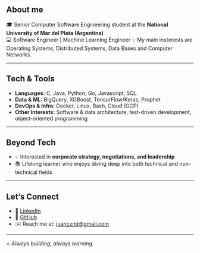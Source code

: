 ## About me
🎓 Senior Computer Software Engineering student at the **National University of Mar del Plata (Argentina)**  
💻 Software Engineer | Machine Learning Engineer
💡 My main insterests are Operating Systems, Distributed Systems, Data Bases and Computer Networks.

---

## Tech & Tools
- **Languages:** C, Java, Python, Go, Javascript, SQL  
- **Data & ML:** BigQuery, XGBoost, TensorFlow/Keras, Prophet
- **DevOps & Infra:** Docker, Linux, Bash, Cloud (GCP)  
- **Other Interests:** Software & data architecture, test-driven development, object-oriented programming  

---

## Beyond Tech
- 💡 Interested in **corporate strategy, negotiations, and leadership**  
- 📚 Lifelong learner who enjoys diving deep into both technical and non-technical fields  

---

## Let’s Connect
- 💼 [LinkedIn](https://www.linkedin.com/in/mateosjuancruz/)  
- 🐙 [GitHub](https://github.com/JuanCruzMateos)  
- ✉️ Reach me at: juanczmt@gmail.com

---
⭐️ _Always building, always learning._

